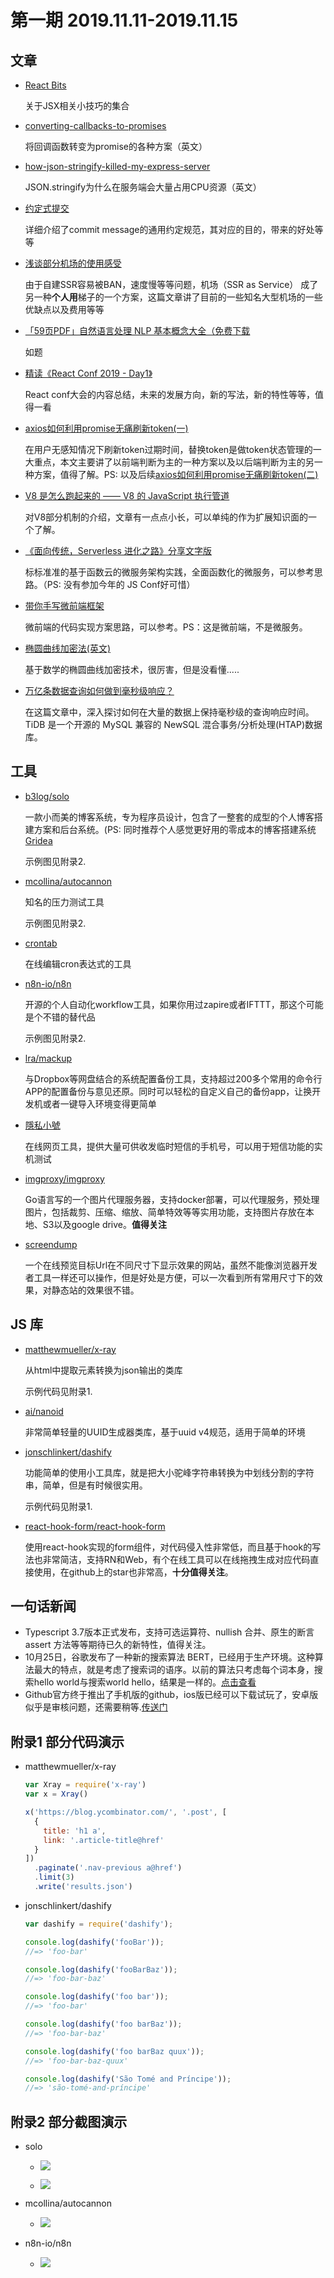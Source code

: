 # 第一期 2019.11.11-2019.11.15



## 文章

* [React Bits](https://vasanthk.gitbooks.io/react-bits/) 

  关于JSX相关小技巧的集合

* [converting-callbacks-to-promises](https://zellwk.com/blog/converting-callbacks-to-promises/)

  将回调函数转变为promise的各种方案（英文）

* [how-json-stringify-killed-my-express-server](https://itnext.io/how-json-stringify-killed-my-express-server-d8d0565a1a61)

  JSON.stringify为什么在服务端会大量占用CPU资源（英文）

* [约定式提交](https://www.conventionalcommits.org/zh-cn/v1.0.0-beta.4/)

  详细介绍了commit message的通用约定规范，其对应的目的，带来的好处等等

* [浅谈部分机场的使用感受](https://www.duyaoss.com/archives/3/)

  由于自建SSR容易被BAN，速度慢等等问题，机场（SSR as Service） 成了另一种**个人用**梯子的一个方案，这篇文章讲了目前的一些知名大型机场的一些优缺点以及费用等等 

* [「59页PDF」自然语言处理 NLP 基本概念大全（免费下载](https://easyai.tech/blog/59pdf-nlp-all-in-one/)

  如题

* [精读《React Conf 2019 - Day1》](https://juejin.im/post/5dbf749df265da4d560910b8)

  React conf大会的内容总结，未来的发展方向，新的写法，新的特性等等，值得一看

* [axios如何利用promise无痛刷新token(一)](https://juejin.im/post/5d5ccdd75188255625591357)

  在用户无感知情况下刷新token过期时间，替换token是做token状态管理的一大重点，本文主要讲了以前端判断为主的一种方案以及以后端判断为主的另一种方案，值得了解。PS: 以及后续[axios如何利用promise无痛刷新token(二)](https://juejin.im/post/5dcac7686fb9a04a9e37b595)

* [V8 是怎么跑起来的 —— V8 的 JavaScript 执行管道](https://juejin.im/post/5dc4d823f265da4d4c202d3b)

  对V8部分机制的介绍，文章有一点点小长，可以单纯的作为扩展知识面的一个了解。

* [《面向传统，Serverless 进化之路》分享文字版](https://zhuanlan.zhihu.com/p/87940654)

  标标准准的基于函数云的微服务架构实践，全面函数化的微服务，可以参考思路。（PS: 没有参加今年的 JS Conf好可惜）

* [带你手写微前端框架](https://juejin.im/post/5db4253451882556a035ae5d?utm_source=tuicool&utm_medium=referral)

  微前端的代码实现方案思路，可以参考。PS：这是微前端，不是微服务。

* [椭圆曲线加密法(英文)](https://fangpenlin.com/posts/2019/10/07/elliptic-curve-cryptography-explained/)

  基于数学的椭圆曲线加密技术，很厉害，但是没看懂.....

* [万亿条数据查询如何做到毫秒级响应？](https://mp.weixin.qq.com/s/rJftbmG6-Q7i0RWX8dRNBQ)

  在这篇文章中，深入探讨如何在大量的数据上保持毫秒级的查询响应时间。TiDB 是一个开源的 MySQL 兼容的 NewSQL 混合事务/分析处理(HTAP)数据库。


## 工具 

* [b3log/solo](https://github.com/b3log/solo)

  一款小而美的博客系统，专为程序员设计，包含了一整套的成型的个人博客搭建方案和后台系统。(PS: 同时推荐个人感觉更好用的零成本的博客搭建系统 [Gridea](https://gridea.dev/)

  示例图见附录2.

* [mcollina/autocannon](https://github.com/mcollina/autocannon)

  知名的压力测试工具

  示例图见附录2.

* [crontab](https://crontab.guru/)

  在线编辑cron表达式的工具

* [n8n-io/n8n](https://github.com/n8n-io/n8n)

  开源的个人自动化workflow工具，如果你用过zapire或者IFTTT，那这个可能是个不错的替代品

  示例图见附录2.

* [lra/mackup](https://github.com/lra/mackup)

  与Dropbox等网盘结合的系统配置备份工具，支持超过200多个常用的命令行APP的配置备份与意见还原。同时可以轻松的自定义自己的备份app，让换开发机或者一键导入环境变得更简单

* [隱私小號](https://www.yinsiduanxin.com/dl/1.html)

  在线网页工具，提供大量可供收发临时短信的手机号，可以用于短信功能的实机测试
  
* [imgproxy/imgproxy](https://github.com/imgproxy/imgproxy)

  Go语言写的一个图片代理服务器，支持docker部署，可以代理服务，预处理图片，包括裁剪、压缩、缩放、简单特效等等实用功能，支持图片存放在本地、S3以及google drive。**值得关注**

* [screendump](https://screendump.techulus.com/)

  一个在线预览目标Url在不同尺寸下显示效果的网站，虽然不能像浏览器开发者工具一样还可以操作，但是好处是方便，可以一次看到所有常用尺寸下的效果，对静态站的效果很不错。


## JS 库

* [matthewmueller/x-ray](https://github.com/matthewmueller/x-ray) 

  从html中提取元素转换为json输出的类库

  示例代码见附录1.

* [ai/nanoid](https://github.com/ai/nanoid/)

  非常简单轻量的UUID生成器类库，基于uuid v4规范，适用于简单的环境
  
* [jonschlinkert/dashify](https://github.com/jonschlinkert/dashify)

  功能简单的使用小工具库，就是把大小驼峰字符串转换为中划线分割的字符串，简单，但是有时候很实用。

  示例代码见附录1.

* [react-hook-form/react-hook-form](https://github.com/react-hook-form/react-hook-form/blob/master/docs/README.zh-CN.md)

  使用react-hook实现的form组件，对代码侵入性非常低，而且基于hook的写法也非常简洁，支持RN和Web，有个在线工具可以在线拖拽生成对应代码直接使用，在github上的star也非常高，**十分值得关注**。



## 一句话新闻

* Typescript 3.7版本正式发布，支持可选运算符、nullish 合并、原生的断言 assert 方法等等期待已久的新特性，值得关注。
* 10月25日，谷歌发布了一种新的搜索算法 BERT，已经用于生产环境。这种算法最大的特点，就是考虑了搜索词的语序。以前的算法只考虑每个词本身，搜索hello world与搜索world hello，结果是一样的。[点击查看](https://blog.google/products/search/search-language-understanding-bert/)
* Github官方终于推出了手机版的github，ios版已经可以下载试玩了，安卓版似乎是审核问题，还需要稍等.[传送门](https://github.com/mobile)



## 附录1 部分代码演示

* matthewmueller/x-ray

  ```javascript
  var Xray = require('x-ray')
  var x = Xray()
  
  x('https://blog.ycombinator.com/', '.post', [
    {
      title: 'h1 a',
      link: '.article-title@href'
    }
  ])
    .paginate('.nav-previous a@href')
    .limit(3)
    .write('results.json')
  ```

* jonschlinkert/dashify

  ```javascript
  var dashify = require('dashify');
  
  console.log(dashify('fooBar'));
  //=> 'foo-bar'
  
  console.log(dashify('fooBarBaz'));
  //=> 'foo-bar-baz'
  
  console.log(dashify('foo bar'));
  //=> 'foo-bar'
  
  console.log(dashify('foo barBaz'));
  //=> 'foo-bar-baz'
  
  console.log(dashify('foo barBaz quux'));
  //=> 'foo-bar-baz-quux'
  
  console.log(dashify('São Tomé and Príncipe'));
  //=> 'são-tomé-and-príncipe'
  ```

  

## 附录2 部分截图演示

* solo

  * ![](https://user-images.githubusercontent.com/970828/56886176-f210a700-6aa0-11e9-894f-75eda5cf3317.png)

  * ![](https://user-images.githubusercontent.com/970828/56886177-f2a93d80-6aa0-11e9-8a87-14731bdf59e7.png)

* mcollina/autocannon
  * ![](https://raw.githubusercontent.com/mcollina/autocannon/master/demo.gif)

* n8n-io/n8n
  * ![](https://raw.githubusercontent.com/n8n-io/n8n/master/docs/images/n8n-screenshot.png)